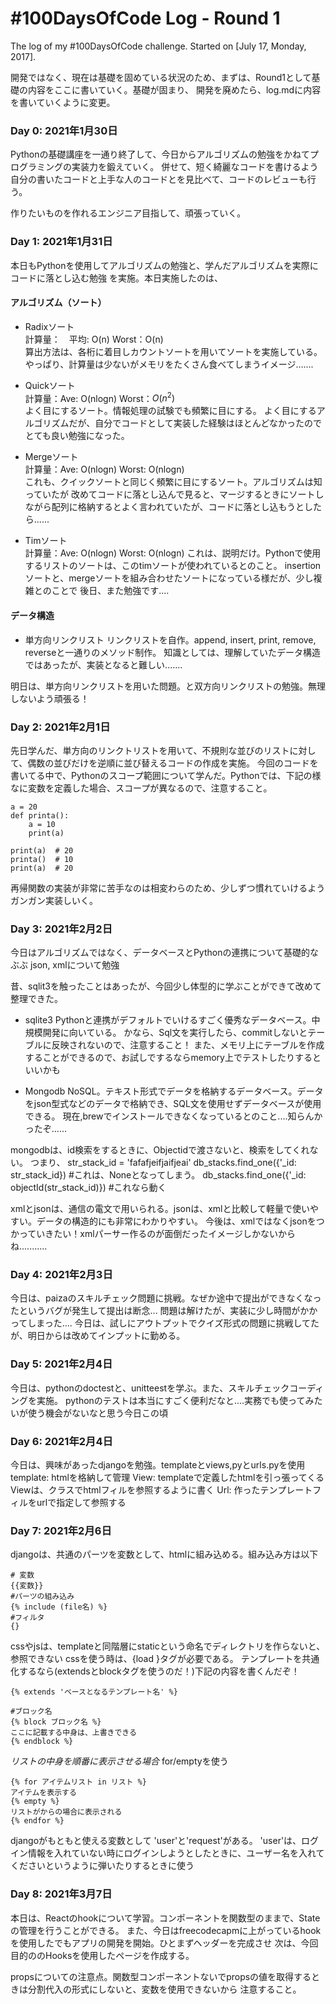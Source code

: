 # #100DaysOfCode Log - Round 1

The log of my #100DaysOfCode challenge. Started on [July 17, Monday, 2017].

開発ではなく、現在は基礎を固めている状況のため、まずは、Round1として基礎の内容をここに書いていく。基礎が固まり、
開発を廃めたら、log.mdに内容を書いていくように変更。

### Day 0: 2021年1月30日
Pythonの基礎講座を一通り終了して、今日からアルゴリズムの勉強をかねてプログラミングの実装力を鍛えていく。
併せて、短く綺麗なコードを書けるよう自分の書いたコードと上手な人のコードとを見比べて、コードのレビューも行う。

作りたいものを作れるエンジニア目指して、頑張っていく。

### Day 1: 2021年1月31日
本日もPythonを使用してアルゴリズムの勉強と、学んだアルゴリズムを実際にコードに落とし込む勉強
を実施。本日実施したのは、

#### アルゴリズム（ソート）
- Radixソート  
計算量：　平均: O(n) Worst：O(n)  
算出方法は、各桁に着目しカウントソートを用いてソートを実施している。
やっぱり、計算量は少ないがメモリをたくさん食べてしまうイメージ.......

- Quickソート  
計算量：Ave: O(nlogn) Worst：$O(n^2)$  
よく目にするソート。情報処理の試験でも頻繁に目にする。
よく目にするアルゴリズムだが、自分でコードとして実装した経験はほとんどなかったので
とても良い勉強になった。

- Mergeソート  
計算量：Ave: O(nlogn) Worst: O(nlogn)  
これも、クイックソートと同じく頻繁に目にするソート。アルゴリズムは知っていたが
改めてコードに落とし込んで見ると、マージするときにソートしながら配列に格納するとよく言われていたが、コードに落とし込もうとしたら......

- Timソート  
計算量：Ave: O(nlogn) Worst: O(nlogn)
これは、説明だけ。Pythonで使用するリストのソートは、このtimソートが使われているとのこと。
insertionソートと、mergeソートを組み合わせたソートになっている様だが、少し複雑とのことで
後日、また勉強です....

#### データ構造
- 単方向リンクリスト
リンクリストを自作。append, insert, print, remove, reverseと一通りのメソッド制作。
知識としては、理解していたデータ構造ではあったが、実装となると難しい.......


明日は、単方向リンクリストを用いた問題。と双方向リンクリストの勉強。無理しないよう頑張る！

### Day 2: 2021年2月1日
先日学んだ、単方向のリンクトリストを用いて、不規則な並びのリストに対して、偶数の並びだけを逆順に並び替えるコードの作成を実施。
今回のコードを書いてる中で、Pythonのスコープ範囲について学んだ。Pythonでは、下記の様なに変数を定義した場合、スコープが異なるので、注意すること。
```
a = 20
def printa():
    a = 10
    print(a)

print(a)  # 20
printa()  # 10
print(a)  # 20
```

再帰関数の実装が非常に苦手なのは相変わらのため、少しずつ慣れていけるようガンガン実装しいく。

### Day 3: 2021年2月2日

今日はアルゴリズムではなく、データベースとPythonの連携について基礎的なぶぶ
json, xmlについて勉強

昔、sqlit3を触ったことはあったが、今回少し体型的に学ぶことができて改めて整理できた。

- sqlite3
Pythonと連携がデフォルトでいけるすごく優秀なデータベース。中規模開発に向いている。
かなら、Sql文を実行したら、commitしないとテーブルに反映されないので、注意すること！
また、メモリ上にテーブルを作成することができるので、お試しでするならmemory上でテストしたりするといいかも

- Mongodb
NoSQL。テキスト形式でデータを格納するデータベース。データをjson型式などのデータで格納でき、SQL文を使用せずデータベースが使用できる。
現在,brewでインストールできなくなっているとのこと....知らんかったぞ......

mongodbは、id検索をするときに、Objectidで渡さないと、検索をしてくれない。
つまり、
str_stack_id = 'fafafjeifjaifjeai'
db_stacks.find_one({'_id: str_stack_id}) #これは、Noneとなってしまう。
db_stacks.find_one({'_id: objectId(str_stack_id)}) #これなら動く

xmlとjsonは、通信の電文で用いられる。jsonは、xmlと比較して軽量で使いやすい。データの構造的にも非常にわかりやすい。
今後は、xmlではなくjsonをつかっていきたい！xmlパーサー作るのが面倒だったイメージしかないからね...........


### Day 4: 2021年2月3日
今日は、paizaのスキルチェック問題に挑戦。なぜか途中で提出ができなくなったというバグが発生して提出は断念...
問題は解けたが、実装に少し時間がかかってしまった....
今日は、試しにアウトプットでクイズ形式の問題に挑戦してたが、明日からは改めてインプットに勤める。

### Day 5: 2021年2月4日
今日は、pythonのdoctestと、unitteestを学ぶ。また、スキルチェックコーディングを実施。
pythonのテストは本当にすごく便利だなと....実務でも使ってみたいが使う機会がないなと思う今日この頃

### Day 6: 2021年2月4日
今日は、興味があったdjangoを勉強。templateとviews,pyとurls.pyを使用
template: htmlを格納して管理
View: templateで定義したhtmlを引っ張ってくる
    Viewは、クラスでhtmlフィルを参照するように書く
Url: 作ったテンプレートフィルをurlで指定して参照する

### Day 7: 2021年2月6日
djangoは、共通のパーツを変数として、htmlに組み込める。組み込み方は以下
```
# 変数
{{変数}}
#パーツの組み込み
{% include (file名) %}
#フィルタ
{}
```
cssやjsは、templateと同階層にstaticという命名でディレクトリを作らないと、参照できない
cssを使う時は、{load }タグが必要である。
テンプレートを共通化するなら(extendsとblockタグを使うのだ！)下記の内容を書くんだぞ！
```
{% extends 'ベースとなるテンプレート名' %}

#ブロック名
{% block ブロック名 %}
ここに記載する中身は、上書きできる
{% endblock %}

```

*リストの中身を順番に表示させる場合*
for/emptyを使う
```
{% for アイテムリスト in リスト %}
アイテムを表示する
{% empty %}
リストがからの場合に表示される
{% endfor %}
```

djangoがもともと使える変数として
'user'と'request'がある。
'user'は、ログイン情報を入れていない時にログインしようとしたときに、ユーザー名を入れてくださいというように弾いたりするときに使う

### Day 8: 2021年3月7日
本日は、Reactのhookについて学習。コンポーネントを関数型のままで、Stateの管理を行うことができる。
また、今日はfreecodecapmに上がっているhookを使用したでもアプリの開発を開始。ひとまずヘッダーを完成させ
次は、今回目的ののHooksを使用したページを作成する。

propsについての注意点。関数型コンポーネントないでpropsの値を取得するときは分割代入の形式にしないと、変数を使用できないから
注意すること。

<!-- ## Log -->

<!-- ### R1D1 
Started a Weather App. Worked on the draft layout of the app, struggled with OpenWeather API http://www.example.com

### R1D2 -->
